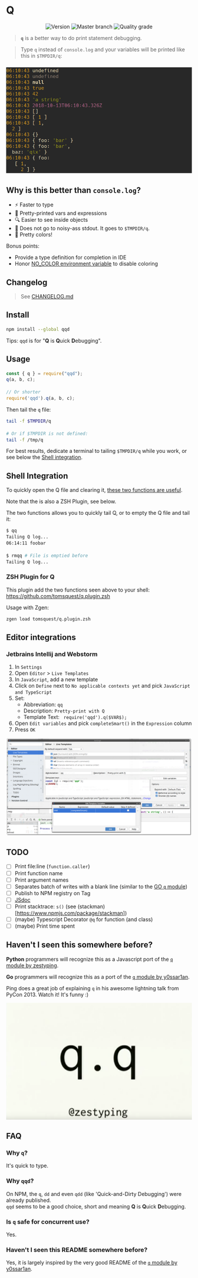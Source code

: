 # Q

<div align="center">

![Version](https://img.shields.io/npm/v/qqd.svg?style=for-the-badge)
![Master branch](https://img.shields.io/circleci/project/github/tomsquest/q.js/master.svg?style=for-the-badge)
![Quality grade](https://img.shields.io/codacy/grade/3f3e1c584e644410a17475779125a671/master.svg?style=for-the-badge)

</div>

> **`q`** is a better way to do print statement debugging.

> Type `q` instead of `console.log` and your variables will be printed like this in `$TMPDIR/q`:

<h3 align="center">

![output sample](docs/output_sample.png)

</h3>

## Why is this better than `console.log`?

* :zap: Faster to type
* :bento: Pretty-printed vars and expressions
* :mag: Easier to see inside objects
* :see_no_evil: Does not go to noisy-ass stdout. It goes to `$TMPDIR/q`.
* :art: Pretty colors!

Bonus points:

* Provide a type definition for completion in IDE
* Honor [NO_COLOR environment variable](https://no-color.org) to disable coloring

## Changelog

> See [CHANGELOG.md](CHANGELOG.md)

## Install

```sh
npm install --global qqd
```

Tips: `qqd` is for "**Q** is **Q**uick **D**ebugging".

## Usage

```js
const { q } = require("qqd");
q(a, b, c);

// Or shorter
require('qqd').q(a, b, c);
```

Then tail the `q` file:

```bash
tail -f $TMPDIR/q

# Or if $TMPDIR is not defined:
tail -f /tmp/q
```

For best results, dedicate a terminal to tailing `$TMPDIR/q` while you work, or see below the [Shell integration](#shell-integration).

## Shell Integration

To quickly open the Q file and clearing it, [these two functions are useful](https://raw.githubusercontent.com/tomsquest/q.plugin.zsh/master/q.plugin.zsh). 

Note that the is also a ZSH Plugin, see below.

The two functions allows you to quickly tail Q, or to empty the Q file and tail it:

```bash
$ qq
Tailing Q log...
06:14:11 foobar

$ rmqq # File is emptied before
Tailing Q log...
```

### ZSH Plugin for Q

This plugin add the two functions seen above to your shell: https://github.com/tomsquest/q.plugin.zsh

Usage with Zgen:

```bash
zgen load tomsquest/q.plugin.zsh
```

## Editor integrations

### Jetbrains Intellij and Webstorm

1. In `Settings`
1. Open `Editor` > `Live Templates`
1. In `JavaScript`, add a new template
1. Click on `Define` next to `No applicable contexts yet` and pick `JavaScript and TypeScript`
1. Set:
    - Abbreviation: `qq`
    - Description: `Pretty-print with Q`
    - Template Text: `
    require('qqd').q($VAR$);`
1. Open `Edit variables` and pick `completeSmart()` in the `Expression` column
1. Press `OK`

![Add live template in Jetbrains Intellij](docs/jetbrains_add_live_template.png)

## TODO

- [ ] Print file:line (`function.caller`)
- [ ] Print function name
- [ ] Print argument names
- [ ] Separates batch of writes with a blank line (similar to the [GO `q` module](https://github.com/zestyping/q))
- [ ] Publish to NPM registry on Tag
- [ ] [JSdoc](http://usejsdoc.org)
- [ ] Print stacktrace: `s()` (see (stackman)[https://www.npmjs.com/package/stackman])
- [ ] (maybe) Typescript Decorator `@q` for function (and class)
- [ ] (maybe) Print time spent

## Haven't I seen this somewhere before?

**Python** programmers will recognize this as a Javascript port of the [`q` module by zestyping](https://github.com/zestyping/q).

**Go** programmers will recognize this as a port of the [`q` module by y0ssar1an](https://github.com/y0ssar1an/q).

Ping does a great job of explaining `q` in his awesome lightning talk from PyCon 2013. Watch it! It's funny :)

[![ping's PyCon 2013 lightning talk](docs/q_presentation.png)](https://youtu.be/OL3De8BAhME?t=25m14s)

## FAQ

### Why `q`?

It's quick to type.

### Why `qqd`?

On NPM, the `q`, `dd` and even `qdd` (like 'Quick-and-Dirty Debugging') were already published.  
`qqd` seems to be a good choice, short and meaning **Q** is **Q**uick **D**ebugging.

### Is `q` safe for concurrent use?

Yes.

### Haven't I seen this README somewhere before?

Yes, it is largely inspired by the very good README of the [`q` module by y0ssar1an](https://github.com/y0ssar1an/q).

